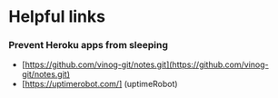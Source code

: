 # Helpful links

### Prevent Heroku apps from sleeping

* [https://github.com/vinog-git/notes.git](https://github.com/vinog-git/notes.git)
* [https://uptimerobot.com/] (uptimeRobot)

